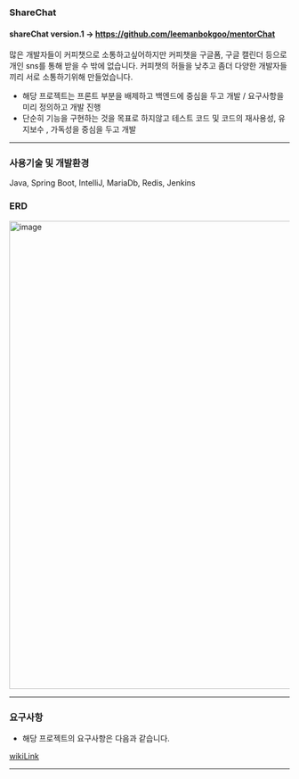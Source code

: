 
### ShareChat

#### shareChat version.1 -> https://github.com/leemanbokgoo/mentorChat
많은 개발자들이 커피챗으로 소통하고싶어하지만 커피챗을 구글폼, 구글 캘린더 등으로 개인 sns를 통해 받을 수 밖에 없습니다. 커피챗의 허들을 낮추고 좀더 다양한 개발자들끼리 서로 소통하기위해 만들었습니다.
* 해당 프로젝트는 프론트 부분을 배제하고 백엔드에 중심을 두고 개발 / 요구사항을 미리 정의하고 개발 진행
* 단순히 기능을 구현하는 것을 목표로 하지않고 테스트 코드 및 코드의 재사용성, 유지보수 , 가독성을 중심을 두고 개발

---

### 사용기술 및 개발환경
Java, Spring Boot, IntelliJ, MariaDb, Redis, Jenkins 

### ERD
<img width="839" alt="image" src="https://github.com/leemanbokgoo/shareChat/assets/123913164/5d1e8c61-94f9-4b27-b1c4-4a9b2da0fc24">


---


### 요구사항

* 해당 프로젝트의 요구사항은 다음과 같습니다.

[wikiLink](https://github.com/leemanbokgoo/shareChat/wiki)


---

